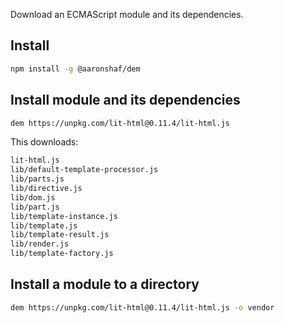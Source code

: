 Download an ECMAScript module and its dependencies.

## Install

```bash
npm install -g @aaronshaf/dem
```

## Install module and its dependencies

```bash
dem https://unpkg.com/lit-html@0.11.4/lit-html.js
```

This downloads:

```bash
lit-html.js
lib/default-template-processor.js
lib/parts.js
lib/directive.js
lib/dom.js
lib/part.js
lib/template-instance.js
lib/template.js
lib/template-result.js
lib/render.js
lib/template-factory.js
```

## Install a module to a directory

```bash
dem https://unpkg.com/lit-html@0.11.4/lit-html.js -o vendor
```
